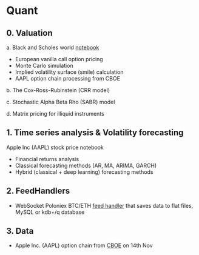 # Quant

## 0. Valuation

a. Black and Scholes world [notebook](https://github.com/0x3W/Quant/blob/master/Black-Scholes%20World.ipynb)
 - European vanilla call option pricing
 - Monte Carlo simulation 
 - Implied volatility surface (smile) calculation
 - AAPL option chain processing from CBOE
 
b. The Cox-Ross-Rubinstein (CRR model)

c. Stochastic Alpha Beta Rho (SABR) model

d. Matrix pricing for illiquid instruments

## 1. Time series analysis & Volatility forecasting

Apple Inc (AAPL) stock price notebook
- Financial returns analysis
- Classical forecasting methods (AR, MA, ARIMA, GARCH)
- Hybrid (classical + deep learning) forecasting methods

## 2. FeedHandlers

 - WebSocket Poloniex BTC/ETH [feed handler](https://github.com/0x3W/Quant/blob/master/Poloniex-BTCETH-SQL-WebSocket-FeedHandler.py) that saves data to flat files, MySQL or kdb+/q database  
 
 ## 3. Data
 
 - Apple Inc. (AAPL) option chain from [CBOE](http://www.cboe.com/delayedquote/quote-table) on 14th Nov
